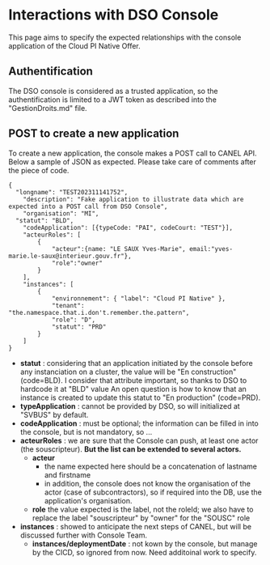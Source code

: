 # Interactions with DSO Console

This page aims to specify the expected relationships with the console application of the Cloud PI Native Offer.

## Authentification

The DSO console is considered as a trusted application, so the authentification is limited to a JWT token as described into the "GestionDroits.md" file.

## POST to create a new application

To create a new application, the console makes a POST call to CANEL API. Below a sample of JSON as expected. Please take care of comments after the piece of code.    
````
{  
  "longname": "TEST202311141752",  
 	"description": "Fake application to illustrate data which are expected into a POST call from DSO Console",  
 	"organisation": "MI",
  "statut": "BLD",
 	"codeApplication": [{typeCode: "PAI", codeCourt: "TEST"}],  
 	"acteurRoles": [  
 		{  
 			"acteur":{name: "LE SAUX Yves-Marie", email:"yves-marie.le-saux@interieur.gouv.fr"},  
 			"role":"owner"  
 		}  
 	],  
 	"instances": [  
 		{  
 			"environnement": { "label": "Cloud PI Native" },
 			"tenant": "the.namespace.that.i.don't.remember.the.pattern",  
 			"role": "D",  
 			"statut": "PRD"  
 		}  
 	]  
}  
````
- **statut** : considering that an application initiated by the console before any instanciation on a cluster, the value will be "En construction" (code=BLD). I consider that attribute important, so thanks to DSO to hardcode it at "BLD" value
An open question is how to know that an instance is created to update this statut to "En production" (code=PRD).
- **typeApplication** : cannot be provided by DSO, so will initialized at "SVBUS" by default.
- **codeApplication** : must be optional; the information can be filled in into the console, but is not mandatory, so ...
- **acteurRoles** : we are sure that the Console can push, at least one actor (the souscripteur). **But the list can be extended to several actors.**
  - **acteur**
    - the name expected here should be a concatenation of lastname and firstname
    - in addition, the console does not know the organisation of the actor (case of subcontractors), so if required into the DB, use the application's organisation.
  - **role** the value expected is the label, not the roleId; we also have to replace the label "souscripteur" by "owner" for the "SOUSC" role
- **instances** : showed to anticipate the next steps of CANEL, but will be discussed further with Console Team.
  - **instances/deploymentDate** : not kown by the console, but manage by the CICD, so ignored from now. Need additoinal work to specify.

